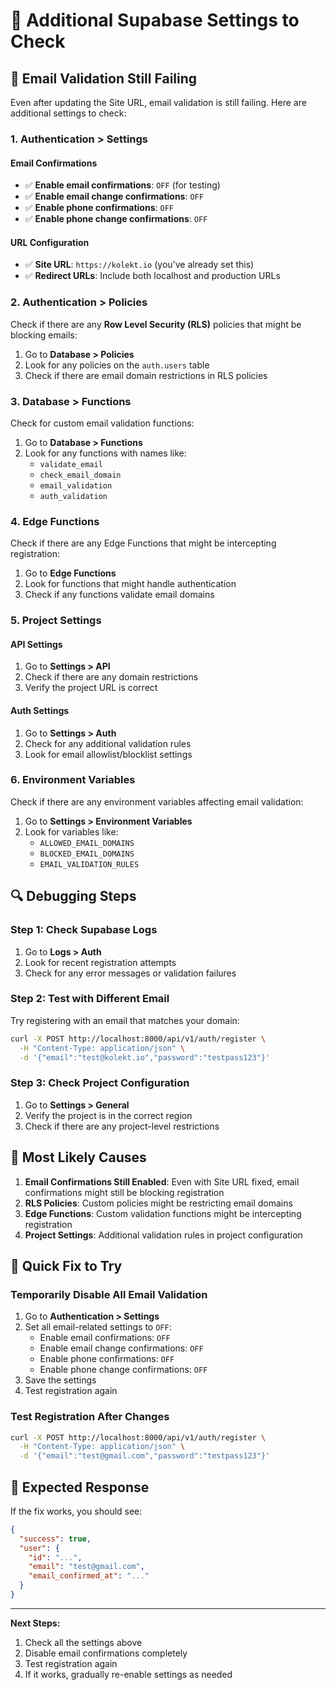 # 🔧 Additional Supabase Settings to Check

## 🚨 **Email Validation Still Failing**

Even after updating the Site URL, email validation is still failing. Here are additional settings to check:

### **1. Authentication > Settings**

#### **Email Confirmations**
- ✅ **Enable email confirmations**: `OFF` (for testing)
- ✅ **Enable email change confirmations**: `OFF`
- ✅ **Enable phone confirmations**: `OFF`
- ✅ **Enable phone change confirmations**: `OFF`

#### **URL Configuration**
- ✅ **Site URL**: `https://kolekt.io` (you've already set this)
- ✅ **Redirect URLs**: Include both localhost and production URLs

### **2. Authentication > Policies**

Check if there are any **Row Level Security (RLS)** policies that might be blocking emails:

1. Go to **Database > Policies**
2. Look for any policies on the `auth.users` table
3. Check if there are email domain restrictions in RLS policies

### **3. Database > Functions**

Check for custom email validation functions:

1. Go to **Database > Functions**
2. Look for any functions with names like:
   - `validate_email`
   - `check_email_domain`
   - `email_validation`
   - `auth_validation`

### **4. Edge Functions**

Check if there are any Edge Functions that might be intercepting registration:

1. Go to **Edge Functions**
2. Look for functions that might handle authentication
3. Check if any functions validate email domains

### **5. Project Settings**

#### **API Settings**
1. Go to **Settings > API**
2. Check if there are any domain restrictions
3. Verify the project URL is correct

#### **Auth Settings**
1. Go to **Settings > Auth**
2. Check for any additional validation rules
3. Look for email allowlist/blocklist settings

### **6. Environment Variables**

Check if there are any environment variables affecting email validation:

1. Go to **Settings > Environment Variables**
2. Look for variables like:
   - `ALLOWED_EMAIL_DOMAINS`
   - `BLOCKED_EMAIL_DOMAINS`
   - `EMAIL_VALIDATION_RULES`

## 🔍 **Debugging Steps**

### **Step 1: Check Supabase Logs**
1. Go to **Logs > Auth**
2. Look for recent registration attempts
3. Check for any error messages or validation failures

### **Step 2: Test with Different Email**
Try registering with an email that matches your domain:
```bash
curl -X POST http://localhost:8000/api/v1/auth/register \
  -H "Content-Type: application/json" \
  -d '{"email":"test@kolekt.io","password":"testpass123"}'
```

### **Step 3: Check Project Configuration**
1. Go to **Settings > General**
2. Verify the project is in the correct region
3. Check if there are any project-level restrictions

## 🎯 **Most Likely Causes**

1. **Email Confirmations Still Enabled**: Even with Site URL fixed, email confirmations might still be blocking registration
2. **RLS Policies**: Custom policies might be restricting email domains
3. **Edge Functions**: Custom validation functions might be intercepting registration
4. **Project Settings**: Additional validation rules in project configuration

## 🚀 **Quick Fix to Try**

### **Temporarily Disable All Email Validation**

1. Go to **Authentication > Settings**
2. Set all email-related settings to `OFF`:
   - Enable email confirmations: `OFF`
   - Enable email change confirmations: `OFF`
   - Enable phone confirmations: `OFF`
   - Enable phone change confirmations: `OFF`
3. Save the settings
4. Test registration again

### **Test Registration After Changes**

```bash
curl -X POST http://localhost:8000/api/v1/auth/register \
  -H "Content-Type: application/json" \
  -d '{"email":"test@gmail.com","password":"testpass123"}'
```

## 📝 **Expected Response**

If the fix works, you should see:
```json
{
  "success": true,
  "user": {
    "id": "...",
    "email": "test@gmail.com",
    "email_confirmed_at": "..."
  }
}
```

---

**Next Steps:**
1. Check all the settings above
2. Disable email confirmations completely
3. Test registration again
4. If it works, gradually re-enable settings as needed
